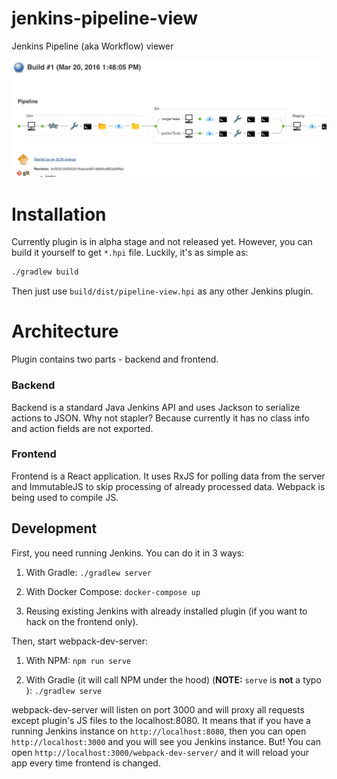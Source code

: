 # jenkins-pipeline-view
Jenkins Pipeline (aka Workflow) viewer

![screenshot](docs/screenshot.png)

# Installation
Currently plugin is in alpha stage and not released yet. However, you can build it yourself to get `*.hpi` file. Luckily, it's as simple as:

```bash
./gradlew build
```

Then just use `build/dist/pipeline-view.hpi` as any other Jenkins plugin.

# Architecture
Plugin contains two parts - backend and frontend.

### Backend
Backend is a standard Java Jenkins API and uses Jackson to serialize actions to JSON. Why not stapler? Because currently it has no class info and action fields are not exported.

### Frontend
Frontend is a React application. It uses RxJS for polling data from the server and ImmutableJS to skip processing of already processed data. Webpack is being used to compile JS.


## Development
First, you need running Jenkins. You can do it in 3 ways:

1. With Gradle: `./gradlew server`

1. With Docker Compose: `docker-compose up`

1. Reusing existing Jenkins with already installed plugin (if you want to hack on the frontend only).

Then, start webpack-dev-server:

1. With NPM: `npm run serve`

1. With Gradle (it will call NPM under the hood) (**NOTE:** `serve` is **not** a typo ): `./gradlew serve`

webpack-dev-server will listen on port 3000 and will proxy all requests except plugin's JS files to the localhost:8080. It means that if you have a running Jenkins instance on `http://localhost:8080`, then you can open `http://localhost:3000` and you will see you Jenkins instance. But! You can open `http://localhost:3000/webpack-dev-server/` and it will reload your app every time frontend is changed.